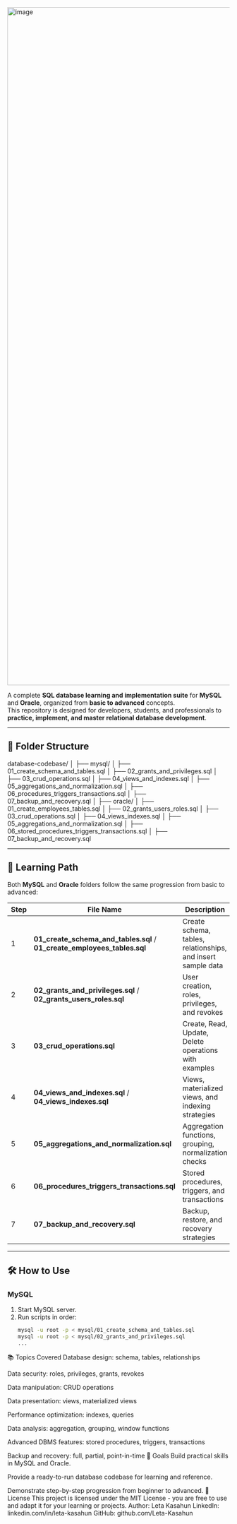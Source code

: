 <img width="1024" height="1536" alt="image" src="https://github.com/user-attachments/assets/ca740995-7313-4088-be7a-b8e1fdf9d3b1" />

A complete **SQL database learning and implementation suite** for **MySQL** and **Oracle**, organized from **basic to advanced** concepts.  
This repository is designed for developers, students, and professionals to **practice, implement, and master relational database development**.

---

## 📂 Folder Structure

database-codebase/
│
├── mysql/
│ ├── 01_create_schema_and_tables.sql
│ ├── 02_grants_and_privileges.sql
│ ├── 03_crud_operations.sql
│ ├── 04_views_and_indexes.sql
│ ├── 05_aggregations_and_normalization.sql
│ ├── 06_procedures_triggers_transactions.sql
│ ├── 07_backup_and_recovery.sql
│
├── oracle/
│ ├── 01_create_employees_tables.sql
│ ├── 02_grants_users_roles.sql
│ ├── 03_crud_operations.sql
│ ├── 04_views_indexes.sql
│ ├── 05_aggregations_and_normalization.sql
│ ├── 06_stored_procedures_triggers_transactions.sql
│ ├── 07_backup_and_recovery.sql

---

## 🚀 Learning Path

Both **MySQL** and **Oracle** folders follow the same progression from basic to advanced:

| Step | File Name | Description |
|------|-----------|-------------|
| 1 | **01_create_schema_and_tables.sql** / **01_create_employees_tables.sql** | Create schema, tables, relationships, and insert sample data |
| 2 | **02_grants_and_privileges.sql** / **02_grants_users_roles.sql** | User creation, roles, privileges, and revokes |
| 3 | **03_crud_operations.sql** | Create, Read, Update, Delete operations with examples |
| 4 | **04_views_and_indexes.sql** / **04_views_indexes.sql** | Views, materialized views, and indexing strategies |
| 5 | **05_aggregations_and_normalization.sql** | Aggregation functions, grouping, normalization checks |
| 6 | **06_procedures_triggers_transactions.sql** | Stored procedures, triggers, and transactions |
| 7 | **07_backup_and_recovery.sql** | Backup, restore, and recovery strategies |

---

## 🛠 How to Use

### **MySQL**
1. Start MySQL server.
2. Run scripts in order:
   ```bash
   mysql -u root -p < mysql/01_create_schema_and_tables.sql
   mysql -u root -p < mysql/02_grants_and_privileges.sql
   ...
📚 Topics Covered
Database design: schema, tables, relationships

Data security: roles, privileges, grants, revokes

Data manipulation: CRUD operations

Data presentation: views, materialized views

Performance optimization: indexes, queries

Data analysis: aggregation, grouping, window functions

Advanced DBMS features: stored procedures, triggers, transactions

Backup and recovery: full, partial, point-in-time
🎯 Goals
Build practical skills in MySQL and Oracle.

Provide a ready-to-run database codebase for learning and reference.

Demonstrate step-by-step progression from beginner to advanced.
📄 License
This project is licensed under the MIT License - you are free to use and adapt it for your learning or projects.
Author: Leta Kasahun
LinkedIn: linkedin.com/in/leta-kasahun
GitHub: github.com/Leta-Kasahun
